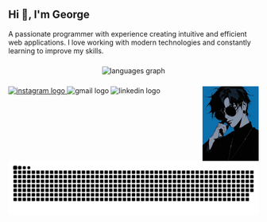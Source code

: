 <h2 align="left">Hi 👋, I'm George</h2>
A passionate programmer with experience creating intuitive and efficient web applications. I love working with modern technologies and constantly learning to improve my skills.

###

<div align="center">
  <img src="https://github-readme-stats.vercel.app/api/top-langs/?username=georgeacp&theme=dracula&show_icons=true&hide_border=true&layout=compact" height="200" alt="languages graph"  />
</div>

###

<img align="right" height="150" src="/img/Sunny2.jpg"/>

###

<!-- <div align="left">
  <img src="https://cdn.jsdelivr.net/gh/devicons/devicon/icons/html5/html5-original.svg" height="30" width="30" style="max-width:30px;" alt="html5 logo" />
  <img width="12" />
  <img src="https://cdn.jsdelivr.net/gh/devicons/devicon/icons/css3/css3-original.svg" height="30" width="30" style="max-width:30px;" alt="css3 logo" />
  <img width="12" />
  <img src="https://cdn.jsdelivr.net/gh/devicons/devicon/icons/javascript/javascript-original.svg" height="30" width="30" style="max-width:30px;" alt="javascript logo" />
  <img width="12" />
  <img src="https://cdn.jsdelivr.net/gh/devicons/devicon/icons/typescript/typescript-original.svg" height="30" width="30" style="max-width:30px;" alt="typescript logo" />
  <img width="12" />
  <img src="https://cdn.jsdelivr.net/gh/devicons/devicon/icons/python/python-original.svg" height="30" width="30" style="max-width:30px;" alt="python logo" />
  <img width="12" />
  <img src="https://cdn.jsdelivr.net/gh/devicons/devicon/icons/react/react-original.svg" height="30" width="30" style="max-width:30px;" alt="react logo" />
  <img width="12" />
  <img src="https://cdn.jsdelivr.net/gh/devicons/devicon/icons/nextjs/nextjs-original.svg" height="30" width="30" style="max-width:30px;" alt="nextjs logo" />
  <img width="12" />
  <img src="https://cdn.jsdelivr.net/gh/devicons/devicon/icons/mysql/mysql-original.svg" height="30" width="30" style="max-width:30px;" alt="mysql logo" />
  <img width="12" />
  <img src="https://cdn.jsdelivr.net/gh/devicons/devicon/icons/postgresql/postgresql-original.svg" height="30" width="30" style="max-width:30px;" alt="postgresql logo" />
  <img width="12" />
  <img src="https://cdn.jsdelivr.net/gh/devicons/devicon/icons/bash/bash-original.svg" height="30" width="30" style="max-width:30px;" alt="bash logo" />
</div> -->

###

<div align="left">
  <a href="https://www.instagram.com/georgeacp/" target="_blank">
    <img src="https://img.shields.io/static/v1?message=Instagram&logo=instagram&label=&color=E4405F&logoColor=white&labelColor=&style=for-the-badge" height="35" alt="instagram logo"  />
  </a>
  <img src="https://img.shields.io/static/v1?message=Gmail&logo=gmail&label=&color=D14836&logoColor=white&labelColor=&style=for-the-badge" height="35" alt="gmail logo"  />
  <img src="https://img.shields.io/static/v1?message=LinkedIn&logo=linkedin&label=&color=0077B5&logoColor=white&labelColor=&style=for-the-badge" height="35" alt="linkedin logo"  />
</div>

###

<picture>
  <source media="(prefers-color-scheme: dark)" srcset="https://raw.githubusercontent.com/platane/platane/output/github-contribution-grid-snake-dark.svg">
  <source media="(prefers-color-scheme: light)" srcset="https://raw.githubusercontent.com/platane/platane/output/github-contribution-grid-snake.svg">
  <img alt="github contribution grid snake animation" src="https://raw.githubusercontent.com/platane/platane/output/github-contribution-grid-snake.svg">
</picture>

###
